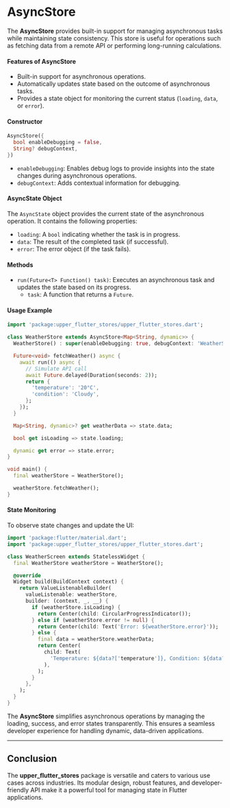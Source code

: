 # AsyncStore

The **AsyncStore** provides built-in support for managing asynchronous tasks while maintaining state consistency. This store is useful for operations such as fetching data from a remote API or performing long-running calculations.

#### Features of AsyncStore

- Built-in support for asynchronous operations.
- Automatically updates state based on the outcome of asynchronous tasks.
- Provides a state object for monitoring the current status (`loading`, `data`, or `error`).

#### Constructor

```dart
AsyncStore({
  bool enableDebugging = false,
  String? debugContext,
})
```

- `enableDebugging`: Enables debug logs to provide insights into the state changes during asynchronous operations.
- `debugContext`: Adds contextual information for debugging.

#### AsyncState Object

The `AsyncState` object provides the current state of the asynchronous operation. It contains the following properties:

- `loading`: A `bool` indicating whether the task is in progress.
- `data`: The result of the completed task (if successful).
- `error`: The error object (if the task fails).

#### Methods

- `run(Future<T> Function() task)`: Executes an asynchronous task and updates the state based on its progress.
  - `task`: A function that returns a `Future`.

#### Usage Example

```dart
import 'package:upper_flutter_stores/upper_flutter_stores.dart';

class WeatherStore extends AsyncStore<Map<String, dynamic>> {
  WeatherStore() : super(enableDebugging: true, debugContext: 'WeatherStore');

  Future<void> fetchWeather() async {
    await run(() async {
      // Simulate API call
      await Future.delayed(Duration(seconds: 2));
      return {
        'temperature': '20°C',
        'condition': 'Cloudy',
      };
    });
  }

  Map<String, dynamic>? get weatherData => state.data;

  bool get isLoading => state.loading;

  dynamic get error => state.error;
}

void main() {
  final weatherStore = WeatherStore();

  weatherStore.fetchWeather();
}
```

#### State Monitoring

To observe state changes and update the UI:

```dart
import 'package:flutter/material.dart';
import 'package:upper_flutter_stores/upper_flutter_stores.dart';

class WeatherScreen extends StatelessWidget {
  final WeatherStore weatherStore = WeatherStore();

  @override
  Widget build(BuildContext context) {
    return ValueListenableBuilder(
      valueListenable: weatherStore,
      builder: (context, _, __) {
        if (weatherStore.isLoading) {
          return Center(child: CircularProgressIndicator());
        } else if (weatherStore.error != null) {
          return Center(child: Text('Error: ${weatherStore.error}'));
        } else {
          final data = weatherStore.weatherData;
          return Center(
            child: Text(
              'Temperature: ${data?['temperature']}, Condition: ${data?['condition']}',
            ),
          );
        }
      },
    );
  }
}
```

The **AsyncStore** simplifies asynchronous operations by managing the loading, success, and error states transparently. This ensures a seamless developer experience for handling dynamic, data-driven applications.

---

## Conclusion
The **upper_flutter_stores** package is versatile and caters to various use cases across industries. Its modular design, robust features, and developer-friendly API make it a powerful tool for managing state in Flutter applications.
